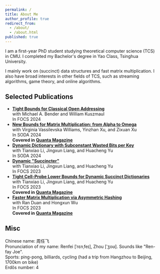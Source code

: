 ```yaml
---
permalink: /
title: About Me
author_profile: true
redirect_from:
  - /about/
  - /about.html
published: true
---
```


I am a first-year PhD student studying theoretical computer science (TCS) in CMU. I completed my Bachelor's degree in Yao Class, Tsinghua University.

I mainly work on (succinct) data structures and fast matrix multiplication. I also have broad interests in other fields of TCS, such as streaming algorithms, game theory, and online algorithms.

## Selected Publications

- **[Tight Bounds for Classical Open Addressing](https://arxiv.org/abs/2409.11280)**  
  with Michael A. Bender and William Kuszmaul  
  In FOCS 2024  
- **[New Bounds for Matrix Multiplication: from Alpha to Omega](https://arxiv.org/abs/2307.07970)**  
  with Virginia Vassilevska Williams, Yinzhan Xu, and Zixuan Xu  
  In SODA 2024  
  **Covered in [Quanta Magazine](https://www.quantamagazine.org/mathematicians-inch-closer-to-matrix-multiplication-goal-20210323/)**
- **[Dynamic Dictionary with Subconstant Wasted Bits per Key](https://arxiv.org/abs/2310.20536)**  
  with Tianxiao Li, Jingxun Liang, and Huacheng Yu  
  In SODA 2024
- **[Dynamic "Succincter"](https://arxiv.org/abs/2309.12950)**  
  with Tianxiao Li, Jingxun Liang, and Huacheng Yu  
  In FOCS 2023
- [**Tight Cell-Probe Lower Bounds for Dynamic Succinct Dictionaries**](https://arxiv.org/abs/2306.02253)  
  with Tianxiao Li, Jingxun Liang, and Huacheng Yu  
  In FOCS 2023  
  **Covered in [Quanta Magazine](https://www.quantamagazine.org/scientists-find-optimal-balance-of-data-storage-and-time-20240208/)**
- **[Faster Matrix Multiplication via Asymmetric Hashing](https://arxiv.org/abs/2210.10173)**  
  with Ran Duan and Hongxun Wu  
  In FOCS 2023  
  **Covered in [Quanta Magazine](https://www.quantamagazine.org/mathematicians-inch-closer-to-matrix-multiplication-goal-20210323/)**

## Misc

Chinese name: 周任飞  
Pronunciation of my name: Renfei [ˈrɛnˌfeɪ], Zhou [ˈʒoʊ]. Sounds like "Ren-fay Joe".  
Sports: ping-pong, billiards, cycling (had a trip from Hangzhou to Beijing, 1700km on bike)  
Erdős number: 4
